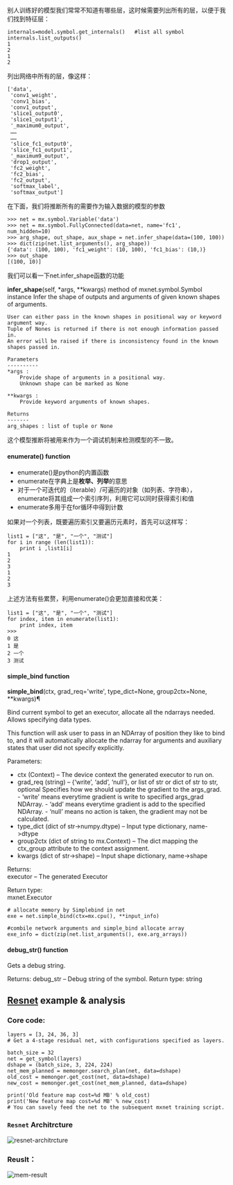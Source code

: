 别人训练好的模型我们常常不知道有哪些层，这时候需要列出所有的层，以便于我们找到特征层：
```
internals=model.symbol.get_internals()   #list all symbol
internals.list_outputs()
1
2
1
2
```
列出网络中所有的层，像这样：
```
['data',
 'conv1_weight',
 'conv1_bias',
 'conv1_output',
 'slice1_output0',
 'slice1_output1',
 '_maximum0_output',
 ……
 ……
 'slice_fc1_output0',
 'slice_fc1_output1',
 '_maximum9_output',
 'drop1_output',
 'fc2_weight',
 'fc2_bias',
 'fc2_output',
 'softmax_label',
 'softmax_output']
 ``` 
 
 
 在下面，我们将推断所有的需要作为输入数据的模型的参数
 
``` 
>>> net = mx.symbol.Variable('data')
>>> net = mx.symbol.FullyConnected(data=net, name='fc1', num_hidden=10)
>>> arg_shape, out_shape, aux_shape = net.infer_shape(data=(100, 100))
>>> dict(zip(net.list_arguments(), arg_shape))
{'data': (100, 100), 'fc1_weight': (10, 100), 'fc1_bias': (10,)}
>>> out_shape
[(100, 10)]
```

我们可以看一下net.infer_shape函数的功能

**infer_shape**(self, *args, **kwargs) method of mxnet.symbol.Symbol instance
    Infer the shape of outputs and arguments of given known shapes of arguments.
    
    User can either pass in the known shapes in positional way or keyword argument way.
    Tuple of Nones is returned if there is not enough information passed in.
    An error will be raised if there is inconsistency found in the known shapes passed in.
    
    Parameters
    ----------
    *args :
        Provide shape of arguments in a positional way.
        Unknown shape can be marked as None
    
    **kwargs :
        Provide keyword arguments of known shapes.
    
    Returns
    -------
    arg_shapes : list of tuple or None
    
这个模型推断将被用来作为一个调试机制来检测模型的不一致。



#### **enumerate()** function

* enumerate()是python的内置函数
* enumerate在字典上是**枚举、列举**的意思
* 对于一个可迭代的（iterable）/可遍历的对象（如列表、字符串），enumerate将其组成一个索引序列，利用它可以同时获得索引和值
* enumerate多用于在for循环中得到计数

如果对一个列表，既要遍历索引又要遍历元素时，首先可以这样写：

```
list1 = ["这", "是", "一个", "测试"]
for i in range (len(list1)):
    print i ,list1[i]
1
2
3
1
2
3
```
上述方法有些累赘，利用enumerate()会更加直接和优美：

```
list1 = ["这", "是", "一个", "测试"]
for index, item in enumerate(list1):
    print index, item
>>>
0 这
1 是
2 一个
3 测试
```

#### **simple_bind** function
**simple_bind**(ctx, grad_req='write', type_dict=None, group2ctx=None, **kwargs)¶

Bind current symbol to get an executor, allocate all the ndarrays needed. Allows specifying data types.

This function will ask user to pass in an NDArray of position they like to bind to, and it will automatically allocate the ndarray for arguments and auxiliary states that user did not specify explicitly.

Parameters:	

* ctx (Context) – The device context the generated executor to run on.
* grad_req (string) – {‘write’, ‘add’, ‘null’}, or list of str or dict of str to str, optional Specifies how we should update the gradient to the args_grad. - ‘write’ means everytime gradient is write to specified args_grad NDArray. - ‘add’ means everytime gradient is add to the specified NDArray. - ‘null’ means no action is taken, the gradient may not be calculated.
* type_dict (dict of str->numpy.dtype) – Input type dictionary, name->dtype
* group2ctx (dict of string to mx.Context) – The dict mapping the ctx_group attribute to the context assignment.
* kwargs (dict of str->shape) – Input shape dictionary, name->shape

Returns:	
executor – The generated Executor

Return type:	
mxnet.Executor

```
# allocate memory by Simplebind in net
exe = net.simple_bind(ctx=mx.cpu(), **input_info)

#combile network arguments and simple_bind allocate array
exe_info = dict(zip(net.list_arguments(), exe.arg_arrays))

```

#### **debug_str()** function
Gets a debug string.

Returns:	debug_str – Debug string of the symbol.
Return type:	string

## [Resnet](https://github.com/KaimingHe/deep-residual-networks) example & analysis

### Core code: 

```
layers = [3, 24, 36, 3]
# Get a 4-stage residual net, with configurations specified as layers.

batch_size = 32
net = get_symbol(layers)
dshape = (batch_size, 3, 224, 224)
net_mem_planned = memonger.search_plan(net, data=dshape)
old_cost = memonger.get_cost(net, data=dshape)
new_cost = memonger.get_cost(net_mem_planned, data=dshape)

print('Old feature map cost=%d MB' % old_cost)
print('New feature map cost=%d MB' % new_cost)
# You can savely feed the net to the subsequent mxnet training script.
```


### `Resnet` Architrcture
![resnet-architrcture](/downloads/resnet-architrcture.png)

### Reuslt：

![mem-result](/downloads/mem-result.png)
